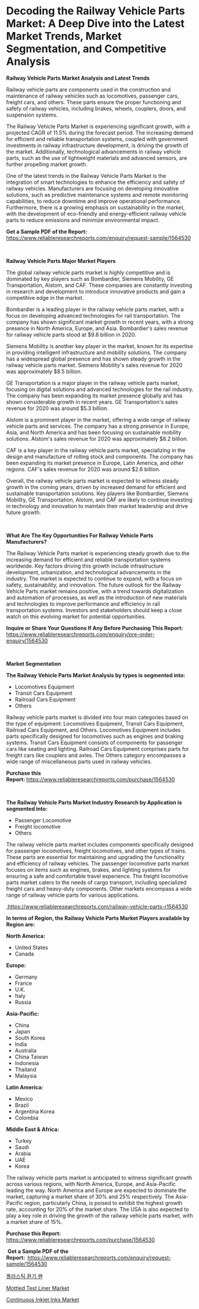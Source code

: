 <p><h1>Decoding the Railway Vehicle Parts Market: A Deep Dive into the Latest Market Trends, Market Segmentation, and Competitive Analysis</h1></p><p><strong>Railway Vehicle Parts Market Analysis and Latest Trends</strong></p>
<p><p>Railway vehicle parts are components used in the construction and maintenance of railway vehicles such as locomotives, passenger cars, freight cars, and others. These parts ensure the proper functioning and safety of railway vehicles, including brakes, wheels, couplers, doors, and suspension systems.</p><p>The Railway Vehicle Parts Market is experiencing significant growth, with a projected CAGR of 11.5% during the forecast period. The increasing demand for efficient and reliable transportation systems, coupled with government investments in railway infrastructure development, is driving the growth of the market. Additionally, technological advancements in railway vehicle parts, such as the use of lightweight materials and advanced sensors, are further propelling market growth.</p><p>One of the latest trends in the Railway Vehicle Parts Market is the integration of smart technologies to enhance the efficiency and safety of railway vehicles. Manufacturers are focusing on developing innovative solutions, such as predictive maintenance systems and remote monitoring capabilities, to reduce downtime and improve operational performance. Furthermore, there is a growing emphasis on sustainability in the market, with the development of eco-friendly and energy-efficient railway vehicle parts to reduce emissions and minimize environmental impact.</p></p>
<p><strong>Get a Sample PDF of the Report:&nbsp;</strong> <a href="https://www.reliableresearchreports.com/enquiry/request-sample/1564530">https://www.reliableresearchreports.com/enquiry/request-sample/1564530</a></p>
<p>&nbsp;</p>
<p><strong>Railway Vehicle Parts Major Market Players</strong></p>
<p><p>The global railway vehicle parts market is highly competitive and is dominated by key players such as Bombardier, Siemens Mobility, GE Transportation, Alstom, and CAF. These companies are constantly investing in research and development to introduce innovative products and gain a competitive edge in the market.</p><p>Bombardier is a leading player in the railway vehicle parts market, with a focus on developing advanced technologies for rail transportation. The company has shown significant market growth in recent years, with a strong presence in North America, Europe, and Asia. Bombardier's sales revenue for railway vehicle parts stood at $9.8 billion in 2020.</p><p>Siemens Mobility is another key player in the market, known for its expertise in providing intelligent infrastructure and mobility solutions. The company has a widespread global presence and has shown steady growth in the railway vehicle parts market. Siemens Mobility's sales revenue for 2020 was approximately $8.5 billion.</p><p>GE Transportation is a major player in the railway vehicle parts market, focusing on digital solutions and advanced technologies for the rail industry. The company has been expanding its market presence globally and has shown considerable growth in recent years. GE Transportation's sales revenue for 2020 was around $5.3 billion.</p><p>Alstom is a prominent player in the market, offering a wide range of railway vehicle parts and services. The company has a strong presence in Europe, Asia, and North America and has been focusing on sustainable mobility solutions. Alstom's sales revenue for 2020 was approximately $8.2 billion.</p><p>CAF is a key player in the railway vehicle parts market, specializing in the design and manufacture of rolling stock and components. The company has been expanding its market presence in Europe, Latin America, and other regions. CAF's sales revenue for 2020 was around $2.6 billion.</p><p>Overall, the railway vehicle parts market is expected to witness steady growth in the coming years, driven by increased demand for efficient and sustainable transportation solutions. Key players like Bombardier, Siemens Mobility, GE Transportation, Alstom, and CAF are likely to continue investing in technology and innovation to maintain their market leadership and drive future growth.</p></p>
<p>&nbsp;</p>
<p><strong>What Are The Key Opportunities For Railway Vehicle Parts Manufacturers?</strong></p>
<p><p>The Railway Vehicle Parts market is experiencing steady growth due to the increasing demand for efficient and reliable transportation systems worldwide. Key factors driving this growth include infrastructure development, urbanization, and technological advancements in the industry. The market is expected to continue to expand, with a focus on safety, sustainability, and innovation. The future outlook for the Railway Vehicle Parts market remains positive, with a trend towards digitalization and automation of processes, as well as the introduction of new materials and technologies to improve performance and efficiency in rail transportation systems. Investors and stakeholders should keep a close watch on this evolving market for potential opportunities.</p></p>
<p><strong>Inquire or Share Your Questions If Any Before Purchasing This Report:</strong> <a href="https://www.reliableresearchreports.com/enquiry/pre-order-enquiry/1564530">https://www.reliableresearchreports.com/enquiry/pre-order-enquiry/1564530</a></p>
<p>&nbsp;</p>
<p><strong>Market Segmentation</strong></p>
<p><strong>The Railway Vehicle Parts Market Analysis by types is segmented into:</strong></p>
<p><ul><li>Locomotives Equipment</li><li>Transit Cars Equipment</li><li>Railroad Cars Equipment</li><li>Others</li></ul></p>
<p><p>Railway vehicle parts market is divided into four main categories based on the type of equipment: Locomotives Equipment, Transit Cars Equipment, Railroad Cars Equipment, and Others. Locomotives Equipment includes parts specifically designed for locomotives such as engines and braking systems. Transit Cars Equipment consists of components for passenger cars like seating and lighting. Railroad Cars Equipment comprises parts for freight cars like couplers and axles. The Others category encompasses a wide range of miscellaneous parts used in railway vehicles.</p></p>
<p><strong>Purchase this Report:&nbsp;</strong><a href="https://www.reliableresearchreports.com/purchase/1564530">https://www.reliableresearchreports.com/purchase/1564530</a></p>
<p>&nbsp;</p>
<p><strong>The Railway Vehicle Parts Market Industry Research by Application is segmented into:</strong></p>
<p><ul><li>Passenger Locomotive</li><li>Freight locomotive</li><li>Others</li></ul></p>
<p><p>The railway vehicle parts market includes components specifically designed for passenger locomotives, freight locomotives, and other types of trains. These parts are essential for maintaining and upgrading the functionality and efficiency of railway vehicles. The passenger locomotive parts market focuses on items such as engines, brakes, and lighting systems for ensuring a safe and comfortable travel experience. The freight locomotive parts market caters to the needs of cargo transport, including specialized freight cars and heavy-duty components. Other markets encompass a wide range of railway vehicle parts for various applications.</p></p>
<p><a href="https://www.reliableresearchreports.com/railway-vehicle-parts-r1564530">&nbsp;https://www.reliableresearchreports.com/railway-vehicle-parts-r1564530</a></p>
<p><strong>In terms of Region, the Railway Vehicle Parts Market Players available by Region are:</strong></p>
<p>
    <p> <strong> North America: </strong>
        <ul>
            <li>United States</li>
            <li>Canada</li>
        </ul>
        </p> 
    <p> <strong> Europe: </strong>
        <ul>
            <li>Germany</li>
            <li>France</li>
            <li>U.K.</li>
            <li>Italy</li>
            <li>Russia</li>
        </ul>
        </p> 
    <p> <strong> Asia-Pacific: </strong>
        <ul>
            <li>China</li>
            <li>Japan</li>
            <li>South Korea</li>
            <li>India</li>
            <li>Australia</li>
            <li>China Taiwan</li>
            <li>Indonesia</li>
            <li>Thailand</li>
            <li>Malaysia</li>
        </ul>
        </p> 
    <p> <strong> Latin America: </strong>
        <ul>
            <li>Mexico</li>
            <li>Brazil</li>
            <li>Argentina Korea</li>
            <li>Colombia</li>
        </ul>
        </p> 
    <p> <strong> Middle East & Africa: </strong>
        <ul>
            <li>Turkey</li>
            <li>Saudi</li>
            <li>Arabia</li>
            <li>UAE</li>
            <li>Korea</li>
        </ul>
    </p>
    </p>
<p><p>The railway vehicle parts market is anticipated to witness significant growth across various regions, with North America, Europe, and Asia-Pacific leading the way. North America and Europe are expected to dominate the market, capturing a market share of 30% and 25% respectively. The Asia-Pacific region, particularly China, is poised to exhibit the highest growth rate, accounting for 20% of the market share. The USA is also expected to play a key role in driving the growth of the railway vehicle parts market, with a market share of 15%.</p></p>
<p><strong>Purchase this Report: </strong><a href="https://www.reliableresearchreports.com/purchase/1564530">https://www.reliableresearchreports.com/purchase/1564530</a></p>
<p>&nbsp;<strong>Get a Sample PDF of the Report:&nbsp;&nbsp;</strong><a href="https://www.reliableresearchreports.com/enquiry/request-sample/1564530">https://www.reliableresearchreports.com/enquiry/request-sample/1564530</a></p>
<p><strong></strong></p>
<p><p><a href="https://github.com/laholand/Market-Research-Report-List-5/blob/main/95227034530.md">플라스틱 환기 팬</a></p><p><a href="https://github.com/xphhkedv5/Market-Research-Report-List-1/blob/main/mottled-test-liner-market.md">Mottled Test Liner Market</a></p><p><a href="https://medium.com/@alberthenry754/continuous-inkjet-inks-market-size-is-growing-at-cagr-of-4-this-report-covers-analysis-by-market-6f4b59e55378">Continuous Inkjet Inks Market</a></p></p>